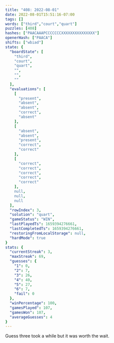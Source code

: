 ```yaml
---
title: "408: 2022-08-01"
date: 2022-08-01T15:51:16-07:00
tags: []
words: ["third","court","quart"]
puzzles: [408]
hashes: ["PAACAAAPCCCCCCCXXXXXXXXXXXXXXX"]
openerHash: ["PAACA"]
shifts: ["wbiad"]
state: {
  "boardState": [
    "third",
    "court",
    "quart",
    "",
    "",
    ""
  ],
  "evaluations": [
    [
      "present",
      "absent",
      "absent",
      "correct",
      "absent"
    ],
    [
      "absent",
      "absent",
      "present",
      "correct",
      "correct"
    ],
    [
      "correct",
      "correct",
      "correct",
      "correct",
      "correct"
    ],
    null,
    null,
    null
  ],
  "rowIndex": 3,
  "solution": "quart",
  "gameStatus": "WIN",
  "lastPlayedTs": 1659394276661,
  "lastCompletedTs": 1659394276661,
  "restoringFromLocalStorage": null,
  "hardMode": true
}
stats: {
  "currentStreak": 3,
  "maxStreak": 69,
  "guesses": {
    "1": 0,
    "2": 7,
    "3": 26,
    "4": 40,
    "5": 27,
    "6": 7,
    "fail": 0
  },
  "winPercentage": 100,
  "gamesPlayed": 107,
  "gamesWon": 107,
  "averageGuesses": 4
}
---
```


<!-- more -->
Guess three took a while but it was worth the wait. 
